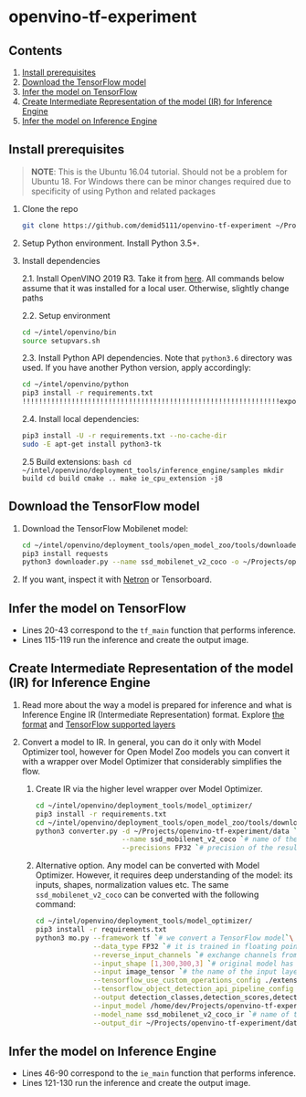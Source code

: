 # openvino-tf-experiment

## Contents

1. <a href="#prerequisites">Install prerequisites</a>
2. <a href="#download">Download the TensorFlow model</a>
3. <a href="#tf-infer">Infer the model on TensorFlow</a>
4. <a href="#convert">Create Intermediate Representation of the model (IR) for Inference Engine</a>
5. <a href="#ie-infer">Infer the model on Inference Engine</a>

## Install prerequisites <a name="prerequisites"></a>

> **NOTE**: This is the Ubuntu 16.04 tutorial. Should not be a problem for Ubuntu 18. For Windows there
> can be minor changes required due to specificity of using Python and related packages

1. Clone the repo

   ```bash
   git clone https://github.com/demid5111/openvino-tf-experiment ~/Projects/openvino-tf-experiment
   ```

2. Setup Python environment. Install Python 3.5+.

3. Install dependencies

    2.1. Install OpenVINO 2019 R3. Take it from 
         [here](https://software.intel.com/en-us/openvino-toolkit/choose-download/free-download-linux).
         All commands below assume that it was installed for a local user. Otherwise, slightly change paths

    2.2. Setup environment

    ```bash
    cd ~/intel/openvino/bin
    source setupvars.sh
    ```

    2.3. Install Python API dependencies. Note that `python3.6` directory was used. 
         If you have another Python version, apply accordingly:

    ```bash
    cd ~/intel/openvino/python
    pip3 install -r requirements.txt
    !!!!!!!!!!!!!!!!!!!!!!!!!!!!!!!!!!!!!!!!!!!!!!!!!!!!!!!!!!!!!!!export PYTHONPATH=~/intel/openvino/python/python3.6/:$PYTHONPATH
    ```

    2.4. Install local dependencies:

    ```bash
    pip3 install -U -r requirements.txt --no-cache-dir
    sudo -E apt-get install python3-tk
    ```

    2.5 Build extensions:
       ```bash
       cd ~/intel/openvino/deployment_tools/inference_engine/samples
       mkdir build
       cd build
       cmake ..
       make ie_cpu_extension -j8
       ```

## Download the TensorFlow model <a name="download"></a>

1. Download the TensorFlow Mobilenet model:

   ```bash
   cd ~/intel/openvino/deployment_tools/open_model_zoo/tools/downloader
   pip3 install requests
   python3 downloader.py --name ssd_mobilenet_v2_coco -o ~/Projects/openvino-tf-experiment/data
   ```

2. If you want, inspect it with [Netron](https://lutzroeder.github.io/netron/) or Tensorboard.

## Infer the model on TensorFlow <a name="tf-infer"></a>

* Lines 20-43 correspond to the `tf_main` function that performs inference.
* Lines 115-119 run the inference and create the output image.

## Create Intermediate Representation of the model (IR) for Inference Engine <a name="convert"></a>

1. Read more about the way a model is prepared for inference and what is Inference Engine IR (Intermediate Representation) format.
   Explore [the format](https://docs.openvinotoolkit.org/latest/_docs_MO_DG_prepare_model_convert_model_IRLayersCatalogSpec.html)
   and [TensorFlow supported layers](https://docs.openvinotoolkit.org/latest/_docs_MO_DG_prepare_model_Supported_Frameworks_Layers.html)

2. Convert a model to IR. In general, you can do it only with Model Optimizer tool, however for Open Model Zoo models you can convert it
   with a wrapper over Model Optimizer that considerably simplifies the flow.
   
   1. Create IR via the higher level wrapper over Model Optimizer.
      ```bash
      cd ~/intel/openvino/deployment_tools/model_optimizer/
      pip3 install -r requirements.txt
      cd ~/intel/openvino/deployment_tools/open_model_zoo/tools/downloader
      python3 converter.py -d ~/Projects/openvino-tf-experiment/data `# where to take original model from`\
                           --name ssd_mobilenet_v2_coco `# name of the original model`\
                           --precisions FP32 `# precision of the resulting model`
      ```
   2. Alternative option. Any model can be converted with Model Optimizer. However, it requires deep understanding of the model: 
      its inputs, shapes, normalization values etc. The same `ssd_mobilenet_v2_coco` can be converted with the following command:

      ```bash
      cd ~/intel/openvino/deployment_tools/model_optimizer/
      pip3 install -r requirements.txt
      python3 mo.py --framework tf `# we convert a TensorFlow model`\
                    --data_type FP32 `# it is trained in floating point 32-bit`\
                    --reverse_input_channels `# exchange channels from BGR to RGB`\
                    --input_shape [1,300,300,3] `# original model has dynamic shapes, specify ones that we need`\
                    --input image_tensor `# the name of the input layer`\
                    --tensorflow_use_custom_operations_config ./extensions/front/tf/ssd_v2_support.json `# Model Optimizer extensions for the model`\
                    --tensorflow_object_detection_api_pipeline_config ~/Projects/openvino-tf-experiment/data/public/ssd_mobilenet_v2_coco/ssd_mobilenet_v2_coco_2018_03_29/pipeline.config `# TensorFlow Object Detection API config (standard and delivered with the model)`\
                    --output detection_classes,detection_scores,detection_boxes,num_detections `# output layers`\
                    --input_model /home/dev/Projects/openvino-tf-experiment/data/public/ssd_mobilenet_v2_coco/ssd_mobilenet_v2_coco_2018_03_29/frozen_inference_graph.pb `# path to the model`\
                    --model_name ssd_mobilenet_v2_coco_ir `# name of the output model`\
                    --output_dir ~/Projects/openvino-tf-experiment/data/public/ssd_mobilenet_v2_coco/FP32 `# where to store resulting IR` 
      ```

## Infer the model on Inference Engine <a name="ie-infer"></a>

* Lines 46-90 correspond to the `ie_main` function that performs inference.
* Lines 121-130 run the inference and create the output image.

